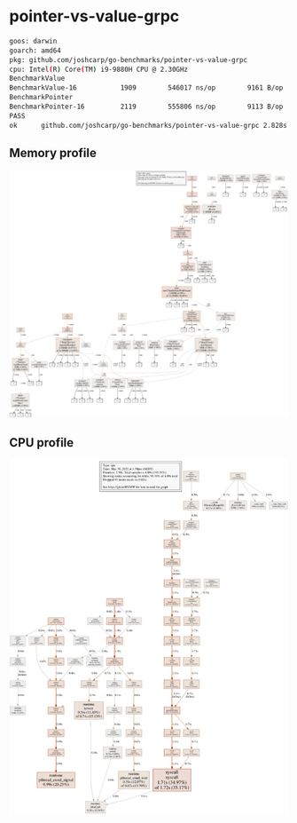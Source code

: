 # pointer-vs-value-grpc
```bash
goos: darwin
goarch: amd64
pkg: github.com/joshcarp/go-benchmarks/pointer-vs-value-grpc
cpu: Intel(R) Core(TM) i9-9880H CPU @ 2.30GHz
BenchmarkValue
BenchmarkValue-16      	    1909	    546017 ns/op	    9161 B/op	     172 allocs/op
BenchmarkPointer
BenchmarkPointer-16    	    2119	    555806 ns/op	    9113 B/op	     172 allocs/op
PASS
ok  	github.com/joshcarp/go-benchmarks/pointer-vs-value-grpc	2.828s
```
## Memory profile
![](mem.svg)
## CPU profile
![](cpu.svg)
